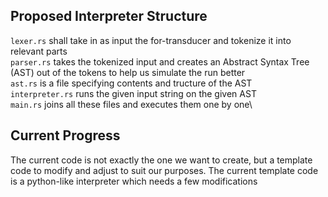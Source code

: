 ## Proposed Interpreter Structure
`lexer.rs` shall take in as input the for-transducer and tokenize it into relevant parts\
`parser.rs` takes the tokenized input and creates an Abstract Syntax Tree (AST) out of the tokens to help us simulate the run better\
`ast.rs` is a file specifying contents and tructure of the AST\
`interpreter.rs` runs the given input string on the given AST\
`main.rs` joins all these files and executes them one by one\

## Current Progress
The current code is not exactly the one we want to create, but a template code to modify and adjust to suit our purposes. The current template code is a python-like interpreter which needs a few modifications
